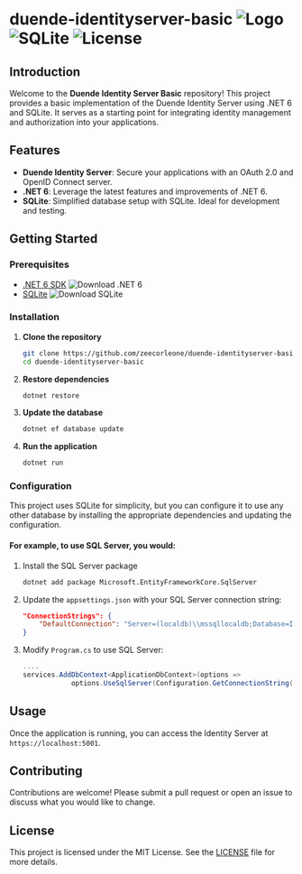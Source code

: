 
# duende-identityserver-basic ![Logo](https://img.shields.io/badge/.NET-6.0-blue) ![SQLite](https://img.shields.io/badge/SQLite-3.0-lightgrey) ![License](https://img.shields.io/github/license/yourusername/duende-identityserver-basic)

## Introduction
Welcome to the **Duende Identity Server Basic** repository! This project provides a basic implementation of the Duende Identity Server using .NET 6 and SQLite. It serves as a starting point for integrating identity management and authorization into your applications.

## Features
- **Duende Identity Server**: Secure your applications with an OAuth 2.0 and OpenID Connect server.
- **.NET 6**: Leverage the latest features and improvements of .NET 6.
- **SQLite**: Simplified database setup with SQLite. Ideal for development and testing.

## Getting Started

### Prerequisites
- [.NET 6 SDK](https://dotnet.microsoft.com/download/dotnet/6.0) ![Download .NET 6](https://img.shields.io/badge/Download-.NET%206-blue)
- [SQLite](https://www.sqlite.org/download.html) ![Download SQLite](https://img.shields.io/badge/Download-SQLite-lightgrey)

### Installation
1. **Clone the repository**
    ```bash
    git clone https://github.com/zeecorleone/duende-identityserver-basic.git
    cd duende-identityserver-basic
    ```

2. **Restore dependencies**
    ```bash
    dotnet restore
    ```

3. **Update the database**
    ```bash
    dotnet ef database update
    ```

4. **Run the application**
    ```bash
    dotnet run
    ```

### Configuration
This project uses SQLite for simplicity, but you can configure it to use any other database by installing the appropriate dependencies and updating the configuration. 

#### For example, to use SQL Server, you would:

1. Install the SQL Server package
    ```bash
    dotnet add package Microsoft.EntityFrameworkCore.SqlServer
    ```

2. Update the `appsettings.json` with your SQL Server connection string:
    ```json
    "ConnectionStrings": {
        "DefaultConnection": "Server=(localdb)\\mssqllocaldb;Database=IdentityServerDb;Trusted_Connection=True;MultipleActiveResultSets=true"
    }
    ```

3. Modify `Program.cs` to use SQL Server:
    ```csharp
    ....
    services.AddDbContext<ApplicationDbContext>(options =>
                options.UseSqlServer(Configuration.GetConnectionString("DefaultConnection")));
    ```

## Usage
Once the application is running, you can access the Identity Server at `https://localhost:5001`.



## Contributing
Contributions are welcome! Please submit a pull request or open an issue to discuss what you would like to change.

## License
This project is licensed under the MIT License. See the [LICENSE](LICENSE) file for more details.

